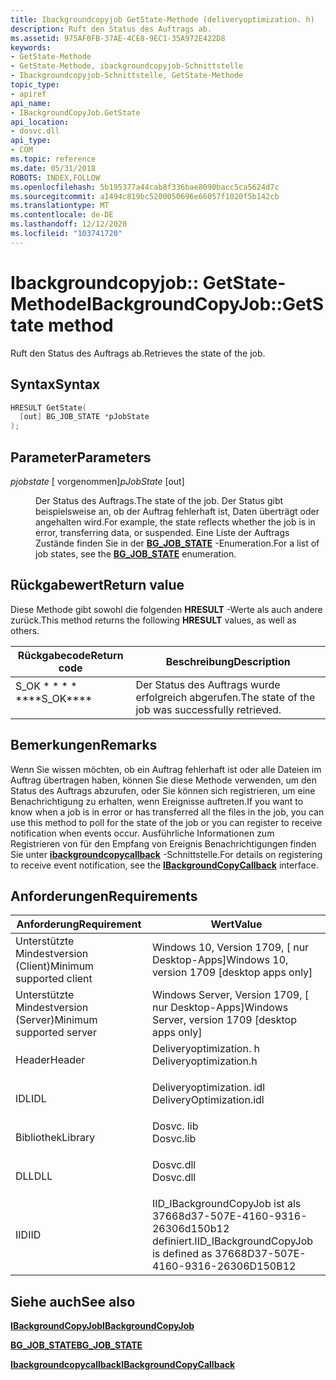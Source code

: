 ```yaml
---
title: Ibackgroundcopyjob GetState-Methode (deliveryoptimization. h)
description: Ruft den Status des Auftrags ab.
ms.assetid: 975AF0FB-37AE-4CE8-9EC1-35A972E422D8
keywords:
- GetState-Methode
- GetState-Methode, ibackgroundcopyjob-Schnittstelle
- Ibackgroundcopyjob-Schnittstelle, GetState-Methode
topic_type:
- apiref
api_name:
- IBackgroundCopyJob.GetState
api_location:
- dosvc.dll
api_type:
- COM
ms.topic: reference
ms.date: 05/31/2018
ROBOTS: INDEX,FOLLOW
ms.openlocfilehash: 5b195377a44cab8f336bae8090bacc5ca5624d7c
ms.sourcegitcommit: a1494c819bc5200050696e66057f1020f5b142cb
ms.translationtype: MT
ms.contentlocale: de-DE
ms.lasthandoff: 12/12/2020
ms.locfileid: "103741720"
---
```

# <a name="ibackgroundcopyjobgetstate-method"></a><span data-ttu-id="bc844-106">Ibackgroundcopyjob:: GetState-Methode</span><span class="sxs-lookup"><span data-stu-id="bc844-106">IBackgroundCopyJob::GetState method</span></span>

<span data-ttu-id="bc844-107">Ruft den Status des Auftrags ab.</span><span class="sxs-lookup"><span data-stu-id="bc844-107">Retrieves the state of the job.</span></span>

## <a name="syntax"></a><span data-ttu-id="bc844-108">Syntax</span><span class="sxs-lookup"><span data-stu-id="bc844-108">Syntax</span></span>


```C++
HRESULT GetState(
  [out] BG_JOB_STATE *pJobState
);
```



## <a name="parameters"></a><span data-ttu-id="bc844-109">Parameter</span><span class="sxs-lookup"><span data-stu-id="bc844-109">Parameters</span></span>

<dl> <dt>

<span data-ttu-id="bc844-110">*pjobstate* \[ vorgenommen\]</span><span class="sxs-lookup"><span data-stu-id="bc844-110">*pJobState* \[out\]</span></span>
</dt> <dd>

<span data-ttu-id="bc844-111">Der Status des Auftrags.</span><span class="sxs-lookup"><span data-stu-id="bc844-111">The state of the job.</span></span> <span data-ttu-id="bc844-112">Der Status gibt beispielsweise an, ob der Auftrag fehlerhaft ist, Daten überträgt oder angehalten wird.</span><span class="sxs-lookup"><span data-stu-id="bc844-112">For example, the state reflects whether the job is in error, transferring data, or suspended.</span></span> <span data-ttu-id="bc844-113">Eine Liste der Auftrags Zustände finden Sie in der [**BG_JOB_STATE**](bg-job-state-.md) -Enumeration.</span><span class="sxs-lookup"><span data-stu-id="bc844-113">For a list of job states, see the [**BG_JOB_STATE**](bg-job-state-.md) enumeration.</span></span>

</dd> </dl>

## <a name="return-value"></a><span data-ttu-id="bc844-114">Rückgabewert</span><span class="sxs-lookup"><span data-stu-id="bc844-114">Return value</span></span>

<span data-ttu-id="bc844-115">Diese Methode gibt sowohl die folgenden **HRESULT** -Werte als auch andere zurück.</span><span class="sxs-lookup"><span data-stu-id="bc844-115">This method returns the following **HRESULT** values, as well as others.</span></span>



| <span data-ttu-id="bc844-116">Rückgabecode</span><span class="sxs-lookup"><span data-stu-id="bc844-116">Return code</span></span>                                                                              | <span data-ttu-id="bc844-117">Beschreibung</span><span class="sxs-lookup"><span data-stu-id="bc844-117">Description</span></span>                                                 |
|------------------------------------------------------------------------------------------|-------------------------------------------------------------|
| <dl> <span data-ttu-id="bc844-118"><dt>S_OK \* \* \* \*</dt></span><span class="sxs-lookup"><span data-stu-id="bc844-118"><dt>\*\*\*\*S_OK\*\*\*\*</dt></span></span> </dl> | <span data-ttu-id="bc844-119">Der Status des Auftrags wurde erfolgreich abgerufen.</span><span class="sxs-lookup"><span data-stu-id="bc844-119">The state of the job was successfully retrieved.</span></span><br/> |



 

## <a name="remarks"></a><span data-ttu-id="bc844-120">Bemerkungen</span><span class="sxs-lookup"><span data-stu-id="bc844-120">Remarks</span></span>

<span data-ttu-id="bc844-121">Wenn Sie wissen möchten, ob ein Auftrag fehlerhaft ist oder alle Dateien im Auftrag übertragen haben, können Sie diese Methode verwenden, um den Status des Auftrags abzurufen, oder Sie können sich registrieren, um eine Benachrichtigung zu erhalten, wenn Ereignisse auftreten.</span><span class="sxs-lookup"><span data-stu-id="bc844-121">If you want to know when a job is in error or has transferred all the files in the job, you can use this method to poll for the state of the job or you can register to receive notification when events occur.</span></span> <span data-ttu-id="bc844-122">Ausführliche Informationen zum Registrieren von für den Empfang von Ereignis Benachrichtigungen finden Sie unter [**ibackgroundcopycallback**](ibackgroundcopycallback.md) -Schnittstelle.</span><span class="sxs-lookup"><span data-stu-id="bc844-122">For details on registering to receive event notification, see the [**IBackgroundCopyCallback**](ibackgroundcopycallback.md) interface.</span></span>

## <a name="requirements"></a><span data-ttu-id="bc844-123">Anforderungen</span><span class="sxs-lookup"><span data-stu-id="bc844-123">Requirements</span></span>



| <span data-ttu-id="bc844-124">Anforderung</span><span class="sxs-lookup"><span data-stu-id="bc844-124">Requirement</span></span> | <span data-ttu-id="bc844-125">Wert</span><span class="sxs-lookup"><span data-stu-id="bc844-125">Value</span></span> |
|-------------------------------------|-----------------------------------------------------------------------------------------------------|
| <span data-ttu-id="bc844-126">Unterstützte Mindestversion (Client)</span><span class="sxs-lookup"><span data-stu-id="bc844-126">Minimum supported client</span></span><br/> | <span data-ttu-id="bc844-127">Windows 10, Version 1709, \[ nur Desktop-Apps\]</span><span class="sxs-lookup"><span data-stu-id="bc844-127">Windows 10, version 1709 \[desktop apps only\]</span></span><br/>                                           |
| <span data-ttu-id="bc844-128">Unterstützte Mindestversion (Server)</span><span class="sxs-lookup"><span data-stu-id="bc844-128">Minimum supported server</span></span><br/> | <span data-ttu-id="bc844-129">Windows Server, Version 1709, \[ nur Desktop-Apps\]</span><span class="sxs-lookup"><span data-stu-id="bc844-129">Windows Server, version 1709 \[desktop apps only\]</span></span><br/>                                       |
| <span data-ttu-id="bc844-130">Header</span><span class="sxs-lookup"><span data-stu-id="bc844-130">Header</span></span><br/>                   | <dl> <span data-ttu-id="bc844-131"><dt>Deliveryoptimization. h</dt></span><span class="sxs-lookup"><span data-stu-id="bc844-131"><dt>Deliveryoptimization.h</dt></span></span> </dl>   |
| <span data-ttu-id="bc844-132">IDL</span><span class="sxs-lookup"><span data-stu-id="bc844-132">IDL</span></span><br/>                      | <dl> <span data-ttu-id="bc844-133"><dt>Deliveryoptimization. idl</dt></span><span class="sxs-lookup"><span data-stu-id="bc844-133"><dt>DeliveryOptimization.idl</dt></span></span> </dl> |
| <span data-ttu-id="bc844-134">Bibliothek</span><span class="sxs-lookup"><span data-stu-id="bc844-134">Library</span></span><br/>                  | <dl> <span data-ttu-id="bc844-135"><dt>Dosvc. lib</dt></span><span class="sxs-lookup"><span data-stu-id="bc844-135"><dt>Dosvc.lib</dt></span></span> </dl>                |
| <span data-ttu-id="bc844-136">DLL</span><span class="sxs-lookup"><span data-stu-id="bc844-136">DLL</span></span><br/>                      | <dl> <span data-ttu-id="bc844-137"><dt>Dosvc.dll</dt></span><span class="sxs-lookup"><span data-stu-id="bc844-137"><dt>Dosvc.dll</dt></span></span> </dl>                |
| <span data-ttu-id="bc844-138">IID</span><span class="sxs-lookup"><span data-stu-id="bc844-138">IID</span></span><br/>                      | <span data-ttu-id="bc844-139">IID_IBackgroundCopyJob ist als 37668d37-507E-4160-9316-26306d150b12 definiert.</span><span class="sxs-lookup"><span data-stu-id="bc844-139">IID_IBackgroundCopyJob is defined as 37668D37-507E-4160-9316-26306D150B12</span></span><br/>               |



## <a name="see-also"></a><span data-ttu-id="bc844-140">Siehe auch</span><span class="sxs-lookup"><span data-stu-id="bc844-140">See also</span></span>

<dl> <dt>

[<span data-ttu-id="bc844-141">**IBackgroundCopyJob**</span><span class="sxs-lookup"><span data-stu-id="bc844-141">**IBackgroundCopyJob**</span></span>](ibackgroundcopyjob-.md)
</dt> <dt>

[<span data-ttu-id="bc844-142">**BG_JOB_STATE**</span><span class="sxs-lookup"><span data-stu-id="bc844-142">**BG_JOB_STATE**</span></span>](bg-job-state-.md)
</dt> <dt>

[<span data-ttu-id="bc844-143">**Ibackgroundcopycallback**</span><span class="sxs-lookup"><span data-stu-id="bc844-143">**IBackgroundCopyCallback**</span></span>](ibackgroundcopycallback.md)
</dt> </dl>

 

 





